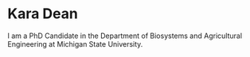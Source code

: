 # Kara Dean

I am a PhD Candidate in the Department of Biosystems and Agricultural Engineering at Michigan State University. 
